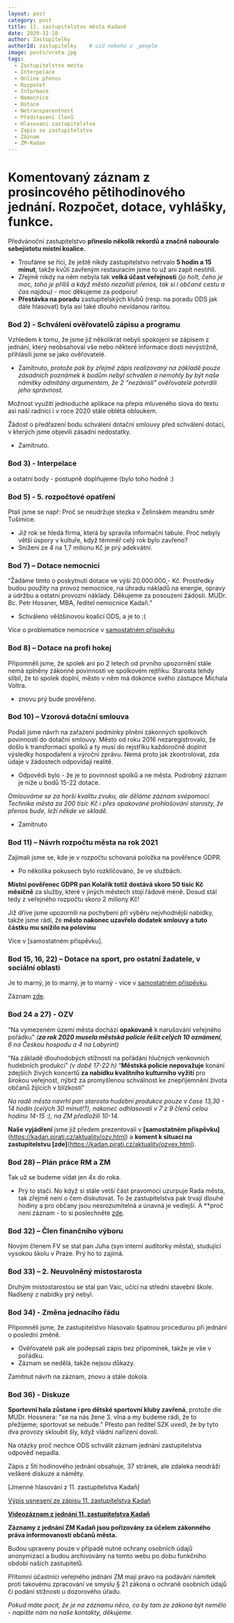 ```yaml
---
layout: post
category: post
title: 11. zastupitelstvo města Kadaně
date: 2020-12-10
author: Zastupitelky
authorId: zastupitelky    # uid nekoho z _people
image: posts/vrata.jpg
tags:
  - Zastupitelstvo mesta
  - Interpelace
  - Online přenos
  - Rozpočet
  - Informace
  - Nemocnice
  - Dotace
  - Netransparentnost
  - Představení členů
  - Hlasovani zastupitelstva
  - Zapis ze zastupitelstva
  - Záznam 
  - ZM-Kadan
---
```



# Komentovaný záznam z prosincového pětihodinového jednání. Rozpočet, dotace, vyhlášky, funkce.

Předvánoční zastupitelstvo **přineslo několik rekordů a značně nabouralo sebejistotu místní koalice.**

* Troufáme se říci, že ještě nikdy zastupitelstvo netrvalo **5 hodin a 15 minut**, takže kvůli zavřeným restauracím jsme to už ani zapít nestihli.
* Zřejmě nikdy na něm nebyla tak **velká účast veřejnosti** *(jo holt, čeho je moc, toho je příliš a když město nezařídí přenos, tak si i občané cestu a čas najdou)* - moc děkujeme za podporu!
* **Přestávka na poradu** zastupitelských klubů (resp. na poradu ODS jak dále hlasovat) byla asi také dlouho nevídanou raritou.

### Bod 2) - Schválení ověřovatelů zápisu a programu
Vzhledem k tomu, že jsme již několikrát nebyli spokojeni se zápisem z jednání, který neobsahoval vše nebo některé informace dosti nevýstižně, přihlásili jsme se jako ověřovatelé.
- Zamítnuto, *protože pak by zřejmě zápis realizovaný na základě pouze zásadních poznámek k bodům nebyl schválen a nemohly by být naše námitky odmítány argumentem, že 2 “nezávislí” ověřovatelé potvrdili jeho správnost.*

Možnost využití jednoduché aplikace na přepis mluveného slova do textu asi naší radnici i v roce 2020 stále oblétá obloukem. 

Žádost o předřazení bodu schválení dotační smlouvy před schválení dotací, v kterých jsme objevili zásadní nedostatky. 
- Zamítnuto.


### Bod 3) - Interpelace 
a ostatní body - postupně doplňujeme (bylo toho hodně :)

### Bod 5) - 5. rozpočtové opatření
Ptali jsme se např:
Proč se neudržuje stezka v Želinském meandru směr Tušimice.
- Již rok se hledá firma, která by spravila informační tabule.
Proč nebyly větší úspory v kultuře, když témměř celý rok bylo zavřeno?
- Snížení ze 4 na 1,7 milionu Kč je prý adekvátní.


### Bod 7) – Dotace nemocnici

“Žádáme tímto o poskytnutí dotace ve výši 20.000.000,- Kč.
Prostředky budou použity na provoz nemocnice, na úhradu nákladů na energie, opravy a údržbu a ostatní provozní náklady. Děkujeme za posouzení žádosti. MUDr. Bc. Petr Hossner, MBA, ředitel nemocnice Kadaň.” 
- Schváleno věštšinovou koalicí ODS, a je to :(

Více o problematice nemocnice v [samostatném příspěvku](,,,)

### Bod 8) – Dotace na profi hokej
Připomněli jsme, že spolek ani po 2 letech od prvního upozornění stále nemá splněny zákonné povinnosti ve spolkovém rejtříku.
Starosta tehdy slíbil, že to spolek doplní, město v něm má dokonce svého zástupce Michala Voltra.
- znovu prý bude prověřeno.


### Bod 10) –  Vzorová dotační smlouva
Podali jsme návrh na zařazení podmínky plnění zákonných spolkovch povinností do dotační smlouvy. 
Město od roku 2016 nezaregistrovalo, že došlo k transformaci spolků a ty musí do rejstříku každoročně doplnit výsledky hospodaření a výroční zprávu. 
Nemá proto jak zkontrolovat, zda údaje v žádostech odpovídají realitě.

- Odpovědí bylo - že je to povinnost spolků a ne města. Podrobný záznam je níže u bodů 15-22 dotace. 

*Omlouváme se za horší kvalitu zvuku, ale děláme záznam svépomocí. Technika města za 200 tisíc Kč i přes opakované prohlašování starosty, že přenos bude, leží někde ve skladě.*
- Zamítnuto
 

### Bod 11) – Návrh rozpočtu města na rok 2021
Zajímali jsme se, kde je v rozpočtu schovaná položka na pověřence GDPR.
- Po několika pokusech bylo rozklíčováno, že ve službách.

**Místní pověřenec GDPR pan Kolařík totiž dostává skoro 50 tisíc Kč měsíčně** za služby, které v jiných městech stojí řádově méně. Dosud stál tedy z veřejného rozpočtu skoro 2 miliony Kč! 

Již dříve jsme upozornili na pochybení při výběru nejvhodnější nabídky, takže jsme rádi, že **město nakonec uzavřelo dodatek smlouvy a tuto částku mu snížilo na polovinu** 

Více v [samostatném příspěvku].

### Bod 15, 16, 22)  – Dotace na sport, pro ostatní žadatele, v sociální oblasti
Je to marný, je to marný, je to marný - více v [samostatném příspěvku](https://kadan.pirati.cz/aktuality/dotace2.html).

Záznam [zde](https://youtu.be/et6PhcBYxms).

### Bod 24 a 27) - OZV
“Na vymezeném území města dochází **opakovaně** k narušování veřejného pořádku” 
*(**za rok 2020 musela městská policie řešit celých 10 oznámení**, 6 na Českou hospodu a 4 na Labyrint)* 

“Na základě dlouhodobých stížností na pořádání hlučných venkovních hudebních produkcí” *(v době 17-22 h)* 
“**Městská policie nepovažuje** konání zdejších živých koncertů **za nabídku kvalitního kulturního vyžití** pro širokou veřejnost, nýbrž za promyšlenou schválnost ke znepříjemnění života občanů žijících v blízkosti”

*Na radě města navrhl pan starosta hudební produkce pouze v čase 13,30 - 14 hodin (celých 30 minut!?), nakonec odhlasovali v 7 z 9 členů celou hodinu 14-15 :), na ZM předložili 10-14.*

**Naše vyjádření** jsme již předem prezentovali v **[samostatném příspěvku]**(https://kadan.pirati.cz/aktuality/ozv.html) a **koment k situaci na zastupitelstvu [zde]**(https://kadan.pirati.cz/aktuality/ozvex.html).


### Bod 28) – Plán práce RM a ZM
Tak už se budeme vídat jen 4x do roka. 
- Prý to stačí. 
No když si stále vetší část pravomocí uzurpuje Rada města, tak zřejmě není o čem diskutovat. 
To že zastupitelstva pak trvají dlouhé hodiny a pro občany jsou nesrozumitelná a únavná je vedlejší.
A **proč není záznam - to si poslechněte [zde](https://youtu.be/vhy4BgnUJMw). 

### Bod 32)  – Člen finančního výboru
Novým členem FV se stal pan Juha (syn interní auditorky města), studující vysokou školu v Praze. Prý ho to zajímá.

### Bod 33) – 2. Neuvolněný místostarosta
Druhým místostarostou se stal pan Vaic, učící na střední stavební škole. Nadšený z nabídky prý nebyl.

### Bod 34) - Změna jednacího řádu
Připomněli jsme, že zastupitelstvo hlasovalo špatnou procedurou při jednání o poslední změně. 
- Ověřovatelé pak ale podepsali zápis bez připomínek, takže je vše v pořádku.
- Záznam se nedělá, takže nejsou důkazy. 

Zamítnut návrh na záznam, znovu a stále dokola. 

### Bod 36) - Diskuze

**Sportovní hala zůstane i pro dětské sportovní kluby zavřená**, protože dle MUDr. Hossnera:  "se na nás žene 3. vlna a my budeme rádi, že to přežijeme; sportovat se nebude."
Přesto pan ředitel SZK uvedl, že by tyto dva provozy skloubit šly, když vládní nařízení dovolí.

Na otázky proč nechce ODS schválit záznam jednání zastupitelstva odpověď nepadla.

Zápis z 5ti hodinového jednání obsahuje, 37 stránek, ale zdaleka neodráží veškeré diskuze a náměty. 






[Jmenné hlasování z 11. zastupitelstva Kadaň]

[Výpis usnesení ze zápisu 11. zastupitelstva Kadaň](https://drive.google.com/file/d/1AdJfTJ0fIkUAT135BRSuhZiVHLftcvm_/view?usp=sharing)

**[Videozáznam z jednání 11. zastupitelstva Kadaň](https://youtu.be/cAMQd6sypqM)** 


**Záznamy z jednání ZM Kadaň jsou pořizovány za účelem zákonného práva informovanosti občanů města.** 

Budou upraveny pouze v případě nutné ochrany osobních údajů anonymizací a budou archivovány na tomto webu po dobu funkčního období našich zastupitelů. 

Přítomní účastníci veřejného jednání ZM mají právo na podávání námitek proti takovému zpracování ve smyslu § 21 zákona o ochraně osobních údajů či podání stížnosti u dozorového úřadu.

*Pokud máte pocit, že je na záznamu něco, co by tam ze zákona být nemělo - napište nám na naše kontakty, děkujeme.*

